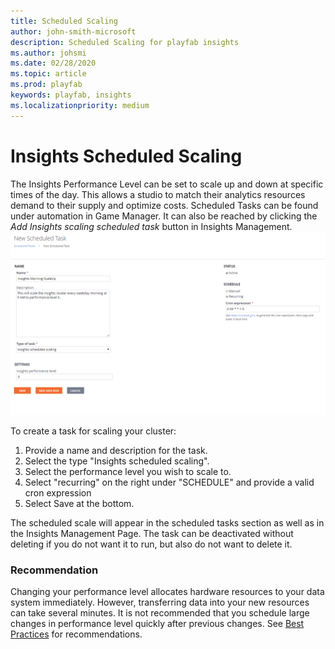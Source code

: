 ```yaml
---
title: Scheduled Scaling
author: john-smith-microsoft
description: Scheduled Scaling for playfab insights
ms.author: johsmi
ms.date: 02/28/2020
ms.topic: article
ms.prod: playfab
keywords: playfab, insights
ms.localizationpriority: medium
---
```


# Insights Scheduled Scaling
The Insights Performance Level can be set to scale up and down at specific times of the day. This allows a studio to match their analytics resources demand to their supply and optimize costs. Scheduled Tasks can be found under automation in Game Manager. It can also be reached by clicking the *Add Insights scaling scheduled task* button in Insights Management. 
<br>
![Insights Schedule](media/insights-schedule.png)


To create a task for scaling your cluster:
1. Provide a name and description for the task. 
2. Select the type "Insights scheduled scaling". 
3. Select the performance level you wish to scale to.  
4. Select "recurring" on the right under "SCHEDULE" and provide a valid cron expression
5. Select Save at the bottom. 

The scheduled scale will appear in the scheduled tasks section as well as in the Insights Management Page. The task can be deactivated without deleting if you do not want it to run, but also do not want to delete it.

### **Recommendation**
Changing your performance level allocates hardware resources to your data system immediately. However, transferring data into your new resources can take several minutes. It is not recommended that you schedule large changes in performance level quickly after previous changes. See [Best Practices](https://docs.microsoft.com/en-us/gaming/playfab/features/insights/insights/best-practices) for recommendations. 


